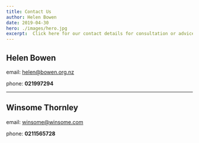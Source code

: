 ```yaml
---
title: Contact Us
author: Helen Bowen
date: 2019-04-30
hero: ./images/hero.jpg
excerpt:  Click here for our contact details for consultation or advice.
---
```



## Helen Bowen


email: 
[helen@bowen.org.nz](mailto:helen@bowen.org.nz)

phone: **021997294**

---

## Winsome Thornley

email: 
[winsome@winsome.com](mailto:helen@bowen.org.nz)

phone: **0211565728**







